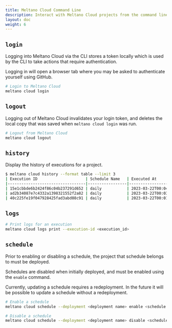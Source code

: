 ```yaml
---
title: Meltano Cloud Command Line
description: Interact with Meltano Cloud projects from the command line.
layout: doc
weight: 6
---
```


## `login`

Logging into Meltano Cloud via the CLI stores a token locally which is used by the CLI to take actions that require authentication.

Logging in will open a browser tab where you may be asked to authenticate yourself using GitHub.

```sh
# Login to Meltano Cloud
meltano cloud login
```

## `logout`

Logging out of Meltano Cloud invalidates your login token, and deletes the local copy that was saved when `meltano cloud login` was run.

```sh
# Logout from Meltano Cloud
meltano cloud logout
```

## `history`

Display the history of executions for a project.

```sh
$ meltano cloud history --format table --limit 3
| Execution ID                     | Schedule Name   | Executed At                      | Result   | Duration      |
|----------------------------------|-----------------|----------------------------------|----------|---------------|
| 15e1cbbde6b2424f86c04b237291d652 | daily           | 2023-03-22T00:04:49.452000+00:00 | Success  | 5.13 minutes  |
| ad2b34087e7c4332a1398321552f2a82 | daily           | 2023-03-22T00:03:23.992000+00:00 | Failed   | 10.21 minutes |
| 40c225fe19f047928425fad3abd08c91 | daily           | 2023-03-22T00:01:18.699000+00:00 | Failed   | 8.13 minutes  |
```

## `logs`

```sh
# Print logs for an execution
meltano cloud logs print --execution-id <execution_id>
```

## `schedule`

Prior to enabling or disabling a schedule, the project that schedule belongs to must be deployed.

Schedules are disabled when initially deployed, and must be enabled using the `enable` command.

Currently, updating a schedule requires a redeployment. In the future it will be possible to update a schedule without a redeployment.

```sh
# Enable a schedule
meltano cloud schedule --deployment <deployment name> enable <schedule name>

# Disable a schedule
meltano cloud schedule --deployment <deployment name> disable <schedule name>
```
